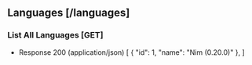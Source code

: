 ## Languages [/languages]
### List All Languages [GET]
+ Response 200 (application/json)
    [
        {
            "id": 1,
            "name": "Nim (0.20.0)"
        },
    ]

